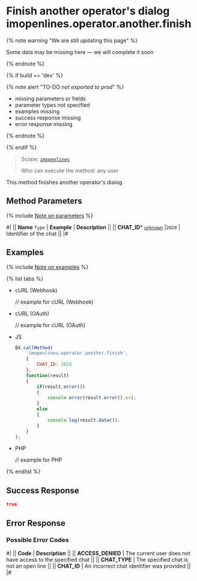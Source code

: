 # Finish another operator's dialog imopenlines.operator.another.finish

{% note warning "We are still updating this page" %}

Some data may be missing here — we will complete it soon

{% endnote %}

{% if build == 'dev' %}

{% note alert "TO-DO _not exported to prod_" %}

- missing parameters or fields
- parameter types not specified
- examples missing
- success response missing
- error response missing

{% endnote %}

{% endif %}

> Scope: [`imopenlines`](../../../scopes/permissions.md)
>
> Who can execute the method: any user

This method finishes another operator's dialog.

## Method Parameters

{% include [Note on parameters](../../../../_includes/required.md) %}

#|
|| **Name**
`Type` | **Example** | **Description** ||
|| **CHAT_ID***
[`unknown`](../../../data-types.md) |`2020` | Identifier of the chat ||
|#

## Examples

{% include [Note on examples](../../../../_includes/examples.md) %}

{% list tabs %}

- cURL (Webhook)

    // example for cURL (Webhook)

- cURL (OAuth)

    // example for cURL (OAuth)

- JS

    ```javascript
    BX.callMethod(
        'imopenlines.operator.another.finish',
        {
            CHAT_ID: 2024
        },
        function(result)
        {
            if(result.error())
            {
                console.error(result.error().ex);
            }
            else
            {
                console.log(result.data());
            }
        }
    );
    ```

- PHP

    // example for PHP

{% endlist %}

## Success Response

```json
true
```

## Error Response

### Possible Error Codes

#|
|| **Code** | **Description** ||
|| **ACCESS_DENIED** | The current user does not have access to the specified chat ||
|| **CHAT_TYPE** | The specified chat is not an open line ||
|| **CHAT_ID** | An incorrect chat identifier was provided ||
|#